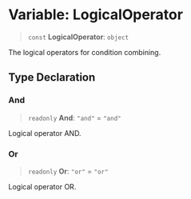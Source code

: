 # Variable: LogicalOperator

> `const` **LogicalOperator**: `object`

The logical operators for condition combining.

## Type Declaration

### And

> `readonly` **And**: `"and"` = `"and"`

Logical operator AND.

### Or

> `readonly` **Or**: `"or"` = `"or"`

Logical operator OR.

